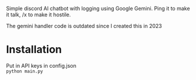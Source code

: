 Simple discord AI chatbot with logging using Google Gemini.
Ping it to make it talk, /x to make it hostile.

The gemini handler code is outdated since I created this in 2023
# Installation
Put in API keys in config.json
<br>`python main.py`

